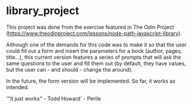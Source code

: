 # library_project

This project was done from the exercise featured in The Odin Project (https://www.theodinproject.com/lessons/node-path-javascript-library).

Although one of the demands for this code was to make it so that the user could fill out a form and insert the parameters for a book (author, pages, title...), this current version features a series of prompts that will ask the same questions to the user and fill them out (by default, they have values, but the user can - and should - change the around).

In the future, the form version will be implemented. So far, it works as intended.

'"It just works" - Todd Howard' - Perile